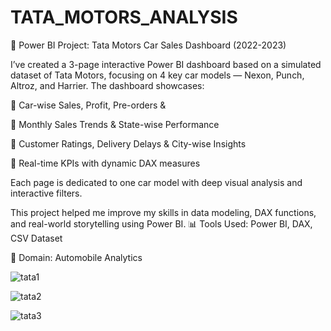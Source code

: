 # TATA_MOTORS_ANALYSIS

🚗 Power BI Project: Tata Motors Car Sales Dashboard (2022-2023)

I’ve created a 3-page interactive Power BI dashboard based on a simulated dataset of Tata Motors, focusing on 4 key car models — Nexon, Punch, Altroz, and Harrier. The dashboard showcases:

🔹 Car-wise Sales, Profit, Pre-orders & 

 🔹 Monthly Sales Trends & State-wise Performance
 
 🔹 Customer Ratings, Delivery Delays & City-wise Insights
 
 🔹 Real-time KPIs with dynamic DAX measures
 
Each page is dedicated to one car model with deep visual analysis and interactive filters.

 This project helped me improve my skills in data modeling, DAX functions, and real-world storytelling using Power BI.
📊 Tools Used: Power BI, DAX, CSV Dataset

 📁 Domain: Automobile Analytics

 ![tata1](https://github.com/user-attachments/assets/1e766f0a-8f6d-45c3-999f-6e128bf0beb0)



![tata2](https://github.com/user-attachments/assets/7eb6e3c1-da4f-4d8d-80dc-3551cff54587)



![tata3](https://github.com/user-attachments/assets/66403e43-18fd-4c51-b100-1482ccbde8b1)

